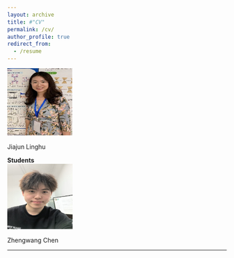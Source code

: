 ```yaml
---
layout: archive
title: #"CV"
permalink: /cv/
author_profile: true
redirect_from:
  - /resume
---
```


<img src="../images/lh.jpg" alt="Jiajun Linghu" width="150" height="155" />  
 <p class="name">Jiajun Linghu</p>  

**Students**  
<img src="../images/zw.jpg" alt="Zhengwang Chen" width="150" height="150" />  
 <p class="name">Zhengwang Chen</p>  





  
---

